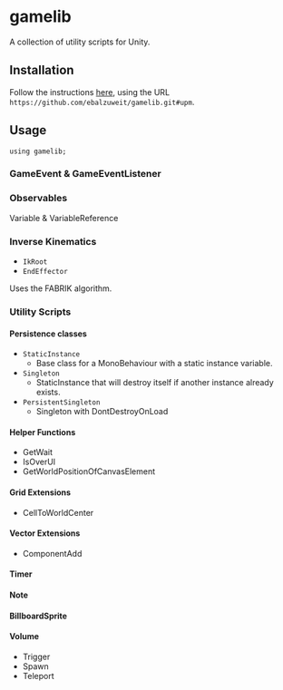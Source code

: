 # gamelib

A collection of utility scripts for Unity.

## Installation

Follow the instructions [here](https://docs.unity3d.com/Manual/upm-ui-giturl.html), using the URL `https://github.com/ebalzuweit/gamelib.git#upm`.

## Usage

`using gamelib;`

### GameEvent & GameEventListener

### Observables

Variable & VariableReference

### Inverse Kinematics

- `IkRoot`
- `EndEffector`

Uses the FABRIK algorithm.

### Utility Scripts

#### Persistence classes

- `StaticInstance`
	- Base class for a MonoBehaviour with a static instance variable.
- `Singleton`
  - StaticInstance that will destroy itself if another instance already exists.
- `PersistentSingleton`
  - Singleton with DontDestroyOnLoad

#### Helper Functions

- GetWait
- IsOverUI
- GetWorldPositionOfCanvasElement

#### Grid Extensions

- CellToWorldCenter

#### Vector Extensions

- ComponentAdd

#### Timer

#### Note

#### BillboardSprite

#### Volume

- Trigger
- Spawn
- Teleport